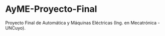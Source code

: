 # AyME-Proyecto-Final
Proyecto Final de Automática y Máquinas Eléctricas (Ing. en Mecatrónica - UNCuyo).
